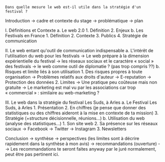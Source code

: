 
	Dans quelle mesure le web est-il utile dans la stratégie d'un festival ?

Introduction
→ cadre et contexte du stage
→ problématique
→ plan

I. Définitions et Contexte
  a. Le web 2.0
    1. Définition
    2. Enjeux
  b. Les Festivals en France
    1. Définition
    2. Contexte
    3. Publics
    4. Stratégie de communication
    
II. Le web entant qu'outil de communication indispensable
	a. L'intérêt de l'utilisation du web pour les festivals
			→ Le web prépare à la dimension expérientielle du festival
			→ les réseaux sociaux et le caractère « social » des festivals
			→ le web comme outil de diplomatie ? (pas trop compris ??)
	b. Risques et limite liés à son utilisation
		1. Des risques propres à toute organisation
			→ Problèmes relatifs aux droits d'auteur
			→ E-reputation
      			→ Protection des données
		2. Limites
			→ Une pratique peu coûteuse mais non gratuite
			→ Le marketing est mal vu par les associations car trop « commercial » : similaire au web-marketing ?

III. Le web dans la stratégie du festival Les Suds, à Arles
	a. Le Festival Les Suds, à Arles
		1. Présentation
		2. En chiffres (je pense que donner des statistiques ou des chiffres aideront à la mise en contexte de ta mission)
		3. Stratégie (+structure décisionnelle, réunions...)
	b. Utilisation du web (analyse des statistiques...)
		1. Son site web 
		2. Sa présence sur les réseaux sociaux
			→ Facebook
			→ Twitter
			→ Instagram
		3. Newsletters

Conclusion
→ synthèse
→ perspectives (les limites sont à décrire rapidement dans la synthèse à mon avis)
→ recommandations (ouverture) --> Les recommandations te seront faites anyway par le juré normalement, peut être pas pertinent ici.
